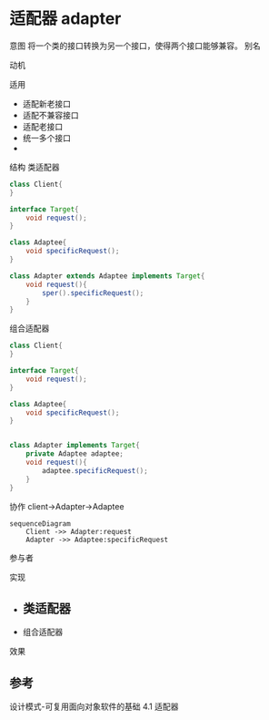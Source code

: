 # 适配器 adapter
意图
将一个类的接口转换为另一个接口，使得两个接口能够兼容。
别名

动机 

适用
- 适配新老接口
- 适配不兼容接口
- 适配老接口
- 统一多个接口
- 

结构
类适配器
```java
class Client{
}

interface Target{
	void request();
}

class Adaptee{
	void specificRequest();
}

class Adapter extends Adaptee implements Target{
	void request(){
		sper().specificRequest();
	}
}
```


组合适配器
```java
class Client{
}

interface Target{
	void request();
}

class Adaptee{
	void specificRequest();
}


class Adapter implements Target{
	private Adaptee adaptee;
	void request(){
		adaptee.specificRequest();
	}
}

```

协作
client->Adapter->Adaptee

```mermaid
sequenceDiagram
	Client ->> Adapter:request
	Adapter ->> Adaptee:specificRequest

```
参与者

实现
- 类适配器
	- 
- 组合适配器

效果


## 参考
设计模式-可复用面向对象软件的基础 4.1 适配器